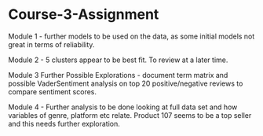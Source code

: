 # Course-3-Assignment

Module 1 - further models to be used on the data, as some initial models not great in terms of reliability.

Module 2 - 5 clusters appear to be best fit.  To review at a later time.

Module 3 Further Possible Explorations - document term matrix and possible VaderSentiment analysis on top 20 positive/negative reviews to compare sentiment scores.

Module 4 - Further analysis to be done looking at full data set and how variables of genre, platform etc relate.  Product 107 seems to be a top seller and this needs further exploration.
